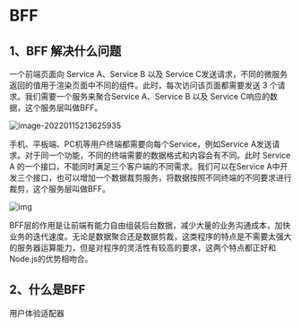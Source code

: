 # BFF

## 1、BFF 解决什么问题

一个前端页面向 Service A、Service B 以及 Service C发送请求，不同的微服务返回的值用于渲染页面中不同的组件。此时，每次访问该页面都需要发送 3 个请求。我们需要一个服务来聚合Service A、Service B 以及 Service C响应的数据，这个服务层叫做BFF。

![image-20220115213625935](https://gitee.com/zzzfans/Image-Hosting-Service/raw/master/images/win-2022-01-15-21:36:27.png)

手机、平板端、PC机等用户终端都需要向每个Service，例如Service A发送请求。对于同一个功能，不同的终端需要的数据格式和内容会有不同。此时 Service A 的一个接口，不能同时满足三个客户端的不同需求。我们可以在Service A中开发三个接口，也可以增加一个数据裁剪服务，将数据按照不同终端的不同要求进行裁剪，这个服务层叫做BFF。

![img](https://gitee.com/zzzfans/Image-Hosting-Service/raw/master/images/win-2022-01-15-21:36:16.png)

BFF层的作用是让前端有能力自由组装后台数据，减少大量的业务沟通成本，加快业务的迭代速度。无论是数据聚合还是数据剪裁，这类程序的特点是不需要太强大的服务器运算能力，但是对程序的灵活性有较高的要求，这两个特点都正好和Node.js的优势相吻合。

## 2、什么是BFF

用户体验适配器

